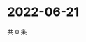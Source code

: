 # 2022-06-21

共 0 条

<!-- BEGIN WEIBO -->
<!-- 最后更新时间 Tue Jun 21 2022 20:34:49 GMT+0800 (China Standard Time) -->

<!-- END WEIBO -->
